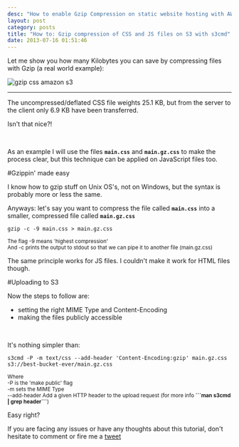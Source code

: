 ```yaml
---
desc: "How to enable Gzip Compression on static website hosting with AWS Amazon S3. Serve compressed files, CSS and JavaScript"
layout: post
category: posts
title: "How to: Gzip compression of CSS and JS files on S3 with s3cmd"
date: 2013-07-16 01:51:46
---
```



Let me show you how many Kilobytes you can save by compressing files with Gzip (a real world example):

<img data-echo="https://s3-eu-west-1.amazonaws.com/cf.img/posts/2013/07/gzipCSS.png" alt="gzip css amazon s3" class="centered boxs"/>

_________

The uncompressed/deflated CSS file weights 25.1 KB, but from the server to the client only 6.9 KB have been transferred.

Isn't that nice?!

<br>

As an example I will use the files <b>```main.css```</b> and <b>```main.gz.css```</b> to make the process clear, but this technique can be applied on JavaScript files too.

#Gzippin' made easy

I know how to gzip stuff on Unix OS's, not on Windows, but the syntax is probably more or less the same.

Anyways: let's say you want to compress the file called <b>```main.css```</b> into a smaller, compressed file called <b>```main.gz.css```</b>

```
gzip -c -9 main.css > main.gz.css
```

<small>
	The flag -9 means 'highest compression'
	<br/>
	And -c prints the output to stdout so that we can pipe it to another file (main.gz.css)
</small>

The same principle works for JS files. I couldn't make it work for HTML files though.

#Uploading to S3

Now the steps to follow are:

* setting the right MIME Type and Content-Encoding
* making the files publicly accessible

<br>

It's nothing simpler than:

```
s3cmd -P -m text/css --add-header 'Content-Encoding:gzip' main.gz.css s3://best-bucket-ever/main.gz.css
```

<small>
	Where
	<br>
	-P is the 'make public' flag
	<br>
	-m sets the MIME Type
	<br>
	--add-header Add a given HTTP header to the upload request (for more info <b>```man s3cmd | grep header```</b>)
</small>


<br>

Easy right?

If you are facing any issues or have any thoughts about this tutorial, don't hesitate to comment or fire me a [tweet](https://twitter.com/intent/user?screen_name=christian_fei)
